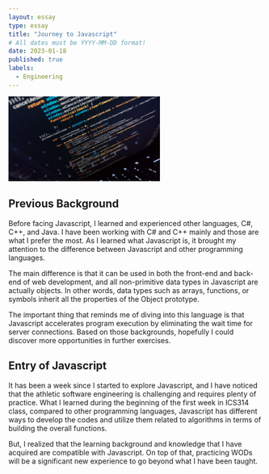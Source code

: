 ```yaml
---
layout: essay
type: essay
title: "Journey to Javascript"
# All dates must be YYYY-MM-DD format!
date: 2023-01-18
published: true
labels:
  - Engineering
---
```


<img width="300px" class="rounded float-start pe-4" src="../img/Javascript.png">

## Previous Background

Before facing Javascript, I learned and experienced other languages, C#, C++, and Java. I have been working with C# and C++ mainly and those are what I prefer the most. 
As I learned what Javascript is, it brought my attention to the difference between Javascript and other programming languages. 

The main difference is that it can be used in both the front-end and back-end of web development, and all non-primitive data types in Javascript are actually objects. 
In other words, data types such as arrays, functions, or symbols inherit all the properties of the Object prototype. 

The important thing that reminds me of diving into this language is that Javascript accelerates program execution by eliminating the wait time for server connections. 
Based on those backgrounds, hopefully I could discover more opportunities in further exercises.

## Entry of Javascript

It has been a week since I started to explore Javascript, and I have noticed that the athletic software engineering is challenging and requires plenty of practice. 
What I learned during the beginning of the first week in ICS314 class, compared to other programming languages, Javascript has different ways to develop the codes and utilize them related to algorithms in terms of building the overall functions. 

But, I realized that the learning background and knowledge that I have acquired are compatible with Javascript. 
On top of that, practicing WODs will be a significant new experience to go beyond what I have been taught. 


